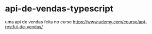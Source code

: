 # api-de-vendas-typescript
uma api de vendas feita no curso https://www.udemy.com/course/api-restful-de-vendas/
